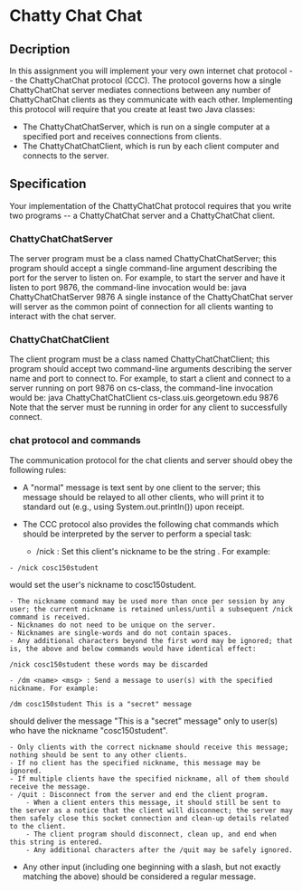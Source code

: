 # Chatty Chat Chat 

## Decription

In this assignment you will implement your very own internet chat protocol -- the ChattyChatChat protocol (CCC). The protocol governs how a single ChattyChatChat server mediates connections between any number of ChattyChatChat clients as they communicate with each other.
Implementing this protocol will require that you create at least two Java classes:
- The ChattyChatChatServer, which is run on a single computer at a specified port and receives connections from clients.
- The ChattyChatChatClient, which is run by each client computer and connects to the server.

## Specification

Your implementation of the ChattyChatChat protocol requires that you write two programs -- a ChattyChatChat server and a ChattyChatChat client.

### ChattyChatChatServer

The server program must be a class named ChattyChatChatServer; this program should accept a single command-line argument describing the port for the server to listen on. For example, to start the server and have it listen to port 9876, the command-line invocation would be:
java ChattyChatChatServer 9876
A single instance of the ChattyChatChat server will server as the common point of connection for all clients wanting to interact with the chat server.

### ChattyChatChatClient

The client program must be a class named ChattyChatChatClient; this program should accept two command-line arguments describing the server name and port to connect to. For example, to start a client and connect to a server running on port 9876 on cs-class, the command-line invocation would be:
java ChattyChatChatClient cs-class.uis.georgetown.edu 9876
Note that the server must be running in order for any client to successfully connect.

### chat protocol and commands

The communication protocol for the chat clients and server should obey the following rules:
- A "normal" message is text sent by one client to the server; this message should be relayed to all other clients, who will print it to standard out (e.g., using System.out.println()) upon receipt.

- The CCC protocol also provides the following chat commands which should be interpreted by the server to perform a special task:
	- /nick <name> : Set this client's nickname to be the string <name>. For example:
```	
- /nick cosc150student
```
would set the user's nickname to cosc150student.

	- The nickname command may be used more than once per session by any user; the current nickname is retained unless/until a subsequent /nick command is received.
	- Nicknames do not need to be unique on the server.
	- Nicknames are single-words and do not contain spaces.
	- Any additional characters beyond the first word may be ignored; that is, the above and below commands would have identical effect:
```	
/nick cosc150student these words may be discarded
```
	- /dm <name> <msg> : Send a message to user(s) with the specified nickname. For example:
```	
/dm cosc150student This is a "secret" message
```
should deliver the message "This is a "secret" message" only to user(s) who have the nickname "cosc150student".

	- Only clients with the correct nickname should receive this message; nothing should be sent to any other clients.
	- If no client has the specified nickname, this message may be ignored.
	- If multiple clients have the specified nickname, all of them should receive the message.
	- /quit : Disconnect from the server and end the client program.
		- When a client enters this message, it should still be sent to the server as a notice that the client will disconnect; the server may then safely close this socket connection and clean-up details related to the client.
		- The client program should disconnect, clean up, and end when this string is entered.
		- Any additional characters after the /quit may be safely ignored.
- Any other input (including one beginning with a slash, but not exactly matching the above) should be considered a regular message.









